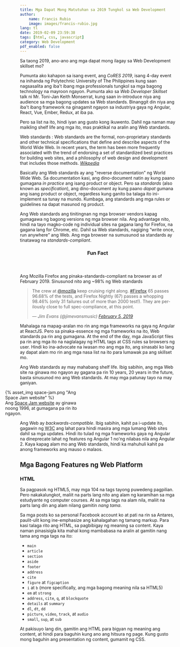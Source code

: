 ```yaml
---
title: Mga Dapat Mong Matutuhan sa 2019 Tungkol sa Web Development
author:
    name: Francis Rubio
    image: images/francis-rubio.jpg
lang: tl
date: 2019-02-09 23:59:38
tags: [html, css, javascript]
category: Web Development
pdf_enabled: false
---
```


Sa taong 2019, ano-ano ang mga dapat mong ilagay sa Web Development skillset mo?

<!--more-->

Pumunta ako kahapon sa isang event, ang <i>CoRES 2019</i>, isang 4-day event na inihanda ng Polytechnic University of The Philippines kung saan nagsasalita ang iba't ibang mga professionals tungkol sa mga bagong technology na mayroon ngayon. Pumunta ako sa <cite>Web Developer Skillset</cite> talk ni Mr. Toni-Jan Keith Monserrat, kung saan in-introduce niya ang audience sa mga bagong updates sa Web standards. Binanggit din niya ang iba't ibang framework na ginagamit ngayon sa industriya gaya ng Angular, React, Vue, Ember, Redux, at iba pa.

Pero sa list na ito, hindi iyan ang gusto kong ikuwento. Dahil nga naman may maikling shelf life ang mga ito, mas praktikal na aralin ang Web standards.

Web standards
: Web standards are the formal, non-proprietary standards and other technical specifications that define and describe aspects of the World Wide Web. In recent years, the term has been more frequently associated with the trend of endorsing a set of standardized best practices for building web sites, and a philosophy of web design and development that includes those methods. <cite>[Wikpedia](https://en.wikipedia.org/wiki/Web_standards)</cite>

Basically ang Web standards ay ang "reverse documentation" ng World Wide Web. Sa documentation kasi, ang dino-document natin ay kung paano gumagana <em>in practice</em> ang isang product or object. Pero sa <dfn lang="en">standards</dfn> (also known as <i lang="en">specification</i>), ang dino-document ay kung paano <em>dapat</em> gumana ang isang product or object, regardless kung ganito ba talaga ito ini-implement sa tunay na mundo. Kumbaga, ang standards ang mga rules or guidelines na dapat masunod ng product.

Ang Web standards ang tinitingnan ng mga browser vendors kapag gumagawa ng bagong versions ng mga browser nila. Ang advantage nito, hindi na tayo magko-code ng individual sites na gagana lang for Firefox, na gagana lang for Chrome, etc. Dahil sa Web standards, nagiging <q>write once, run anywhere</q> ang Web. Ang mga browser na sumusunod sa standards ay tinatawag na <dfn lang="en">standards-compliant</dfn>.

<aside class="side-callout">
  <header>
    <h3>Fun Fact</h3>
  </header>
  <div>
    <p>Ang Mozilla Firefox ang pinaka-standards-compliant na browser as of February 2019. Sinusunod nito ang ~98% ng Web standards</p>

  <blockquote class="twitter-tweet">
    <p lang="en" dir="ltr">
    The crew at <a href="https://twitter.com/mozilla?ref_src=twsrc%5Etfw">@mozilla</a> keep cruising right along. <a href="https://twitter.com/hashtag/Firefox?src=hash&amp;ref_src=twsrc%5Etfw">#Firefox</a> 65 passes 96.68% of the tests, and Firefox Nightly (67) passes a whopping 98.46% (only 31 failures out of more than 2000 test!). They are perilously close to full spec-compliance, at this point.
    </p>
    &mdash; <cite>Jim Evans (@jimevansmusic) <a href="https://twitter.com/jimevansmusic/status/1092901252650946561?ref_src=twsrc%5Etfw">February 5, 2019</a></cite>
    </blockquote>
</aside>

Mahalaga na mapag-aralan mo rin ang mga frameworks na gaya ng Angular at ReactJS. Pero sa pinaka-essence ng mga frameworks na ito, Web standards pa rin ang gumagana. At the end of the day, mga JavaScript files pa rin ang mga ito na naglalagay ng HTML tags at CSS rules sa browsers ng user. Hindi ko ina-advocate na iwasan mo ang mga ito, ang sinasabi ko lang ay dapat alam mo rin ang mga nasa list na ito para lumawak pa ang skillset mo.

Ang Web standards ay may mahabang shelf life. Ibig sabihin, ang mga Web site na ginawa mo ngayon ay gagana pa rin 10 years, 20 years in the future, basta sinusunod mo ang Web standards. At may mga patunay tayo na may ganiyan.

<style>
  @media only screen and (min-width: 768px) {
    #space-jam {
      margin-left: -3rem;
      max-width: 30ch;
    }
  }
</style>

<figure id="space-jam" class="img-wrapper--illustration float-left img-wrapper">
  {% asset_img space-jam.png "Ang Space Jam website" %}
  <figcaption>Ang <a href="https://www.warnerbros.com/archive/spacejam/movie/jam.htm">Space Jam website</a> ay ginawa noong 1996, at gumagana pa rin ito ngayon.</figcaption>
</figure>

Ang Web ay <dfn lang="en">backwards-compatible</dfn>. Ibig sabihin, kahit pa i-update ito, gagawin ng <abbr title="World Wide Web Consortium">W3C</abbr> ang lahat para hindi masira ang mga lumang Web sites dahil sa mga updates. Hindi ito tulad ng mga frameworks gaya ng Angular na dineprecate lahat ng features ng Angular 1 no'ng nilabas nila ang Angular 2. Kaya kapag alam mo ang Web standards, hindi ka mahuhuli kahit pa anong frameworks ang mauso o malaos.

## Mga Bagong Features ng Web Platform

### HTML

Sa pagpasok ng HTML5, may mga 104 na tags tayong puwedeng pagpilian. Pero nakakalungkot, maliit na parts lang nito ang alam ng karamihan sa mga estudyante ng computer courses. At sa mga tags na alam nila, maliit na parts lang din ang alam nilang gamitin <em>nang tama</em>.

Sa mga posts ko sa personal Facebook account ko at pati na rin sa Antares, paulit-ulit kong ine-emphasize ang kahalagahan ng tamang markup. Para kasi talaga rito ang HTML, sa pagbibigay ng meaning sa content. Kaya naman pinasisigla kita mahal kong mambabasa na aralin at gamitin nang tama ang mga tags na ito:

- `main`
- `article`
- `section`
- `aside`
- `footer`
- `address`
- `cite`
- `figure` at `figcaption`
- `i` at `b` (more specifically, ang mga bagong meaning nila sa HTML5)
- `em` at `strong`
- `address`, `cite`, `q`, at `blockquote`
- `details` at `summary`
- `dl`, `dt`, `dd`
- `picture`, `video`, `track`, at `audio`
- `small`, `sup`, at `sub`

At pakisuyo lang din, gamitin ang HTML para bigyan ng meaning ang content, at hindi para baguhin kung ano ang hitsura ng page. Kung gusto mong baguhin ang presentation ng content, gumamit ng CSS.